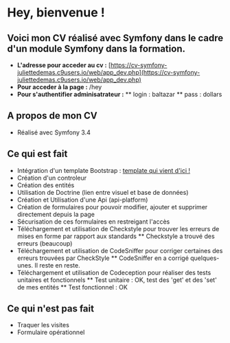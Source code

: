 # Hey, bienvenue !

## Voici mon CV réalisé avec Symfony dans le cadre d'un module Symfony dans la formation.

* **L'adresse pour acceder au cv :** [https://cv-symfony-juliettedemas.c9users.io/web/app_dev.php](https://cv-symfony-juliettedemas.c9users.io/web/app_dev.php)
* **Pour acceder à la page :** /hey
* **Pour s'authentifier adminisatrateur :**
** login : baltazar
** pass : dollars


## A propos de mon CV

* Réalisé avec Symfony 3.4

## Ce qui est fait

* Intégration d'un template Bootstrap : [template qui vient d'ici !](https://uicookies.com/downloads/myprofile-simple-html-resume-website-template/)
* Création d'un controleur
* Création des entités
* Utilisation de Doctrine (lien entre visuel et base de données)
* Création et Utilisation d'une Api (api-platform)
* Création de formulaires pour pouvoir modifier, ajouter et supprimer directement depuis la page
* Sécurisation de ces formulaires en restreigant l'accès
* Téléchargement et utilisation de Checkstyle pour trouver les erreurs de mises en forme par rapport aux standards
** Checkstyle a trouvé des erreurs (beaucoup)
* Téléchargement et utilisation de CodeSniffer pour corriger certaines des erreurs trouvées par CheckStyle
** CodeSniffer en a corrigé quelques-unes. Il reste en reste.
* Téléchargement et utilisation de Codeception pour réaliser des tests unitaires et fonctionnels
** Test unitaire : OK, test des 'get' et des 'set' de mes entités
** Test fonctionnel : OK

## Ce qui n'est pas fait

* Traquer les visites
* Formulaire opérationnel

